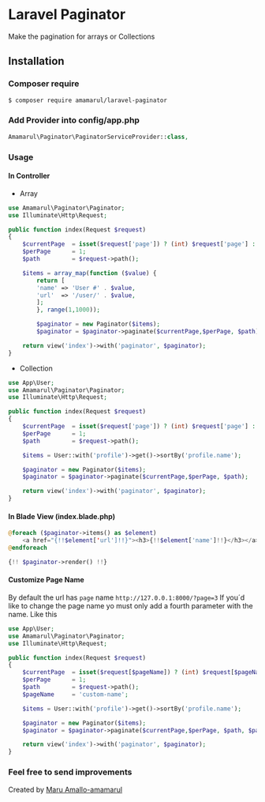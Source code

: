 # Laravel Paginator

Make the pagination for arrays or Collections

## Installation

### Composer require
``` bash
$ composer require amamarul/laravel-paginator
```
### Add Provider into config/app.php
``` php
Amamarul\Paginator\PaginatorServiceProvider::class,
```
### Usage
#### In Controller

- Array

``` php
use Amamarul\Paginator\Paginator;
use Illuminate\Http\Request;

public function index(Request $request)
{
    $currentPage  = isset($request['page']) ? (int) $request['page'] : 1;
    $perPage      = 1;
    $path         = $request->path();

    $items = array_map(function ($value) {
        return [
        'name' => 'User #' . $value,
        'url'  => '/user/' . $value,
        ];
        }, range(1,1000));

        $paginator = new Paginator($items);
        $paginator = $paginator->paginate($currentPage,$perPage, $path);

    return view('index')->with('paginator', $paginator);
}
```

- Collection

``` php
use App\User;
use Amamarul\Paginator\Paginator;
use Illuminate\Http\Request;

public function index(Request $request)
{
    $currentPage  = isset($request['page']) ? (int) $request['page'] : 1;
    $perPage      = 1;
    $path         = $request->path();

    $items = User::with('profile')->get()->sortBy('profile.name');

    $paginator = new Paginator($items);
    $paginator = $paginator->paginate($currentPage,$perPage, $path);

    return view('index')->with('paginator', $paginator);
}
```
#### In Blade View (index.blade.php)

``` php
@foreach ($paginator->items() as $element)
    <a href="{!!$element['url']!!}"><h3>{!!$element['name']!!}</h3></a>
@endforeach

{!! $paginator->render() !!}
```
#### Customize Page Name
By default the url has `page` name
  `http://127.0.0.1:8000/?page=3`
  If you´d like to change the page name yo must only add a fourth parameter with the name.
  Like this

  ``` php
  use App\User;
  use Amamarul\Paginator\Paginator;
  use Illuminate\Http\Request;

  public function index(Request $request)
  {
      $currentPage  = isset($request[$pageName]) ? (int) $request[$pageName] : 1;
      $perPage      = 1;
      $path         = $request->path();
      $pageName     = 'custom-name';

      $items = User::with('profile')->get()->sortBy('profile.name');

      $paginator = new Paginator($items);
      $paginator = $paginator->paginate($currentPage,$perPage, $path, $pageName);

      return view('index')->with('paginator', $paginator);
  }
  ```

### Feel free to send improvements
Created by [Maru Amallo-amamarul][760a7857]

  [760a7857]: https://github.com/amamarul "https://github.com/amamarul"
